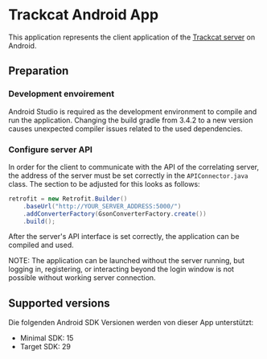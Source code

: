 # Trackcat Android App

This application represents the client application of the [Trackcat server](https://github.com/timokramer4/trackcat-server) on Android.

## Preparation

### Development envoirement

Android Studio is required as the development environment to compile and run the application. Changing the build gradle from 3.4.2 to a new version causes unexpected compiler issues related to the used dependencies.

### Configure server API

In order for the client to communicate with the API of the correlating server, the address of the server must be set correctly in the `APIConnector.java` class. The section to be adjusted for this looks as follows:

```java
retrofit = new Retrofit.Builder()
    .baseUrl("http://YOUR_SERVER_ADDRESS:5000/")
    .addConverterFactory(GsonConverterFactory.create())
    .build();
```

After the server's API interface is set correctly, the application can be compiled and used.

NOTE: The application can be launched without the server running, but logging in, registering, or interacting beyond the login window is not possible without working server connection.

## Supported versions

Die folgenden Android SDK Versionen werden von dieser App unterstützt:

 -  Minimal SDK: 15
 -  Target SDK: 29